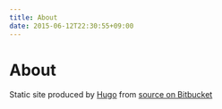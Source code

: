```yaml
---
title: About
date: 2015-06-12T22:30:55+09:00
---
```

# About

Static site produced by [Hugo](http://gohugo.io/) from [source on Bitbucket](https://bitbucket.org/thunderrabbit/robnugen-hugo-site)
